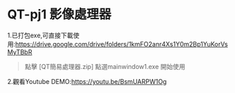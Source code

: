 # QT-pj1 影像處理器

1.已打包exe,可直接下載使用:https://drive.google.com/drive/folders/1kmFO2anr4Xs1Y0m2Bp1YuKorVsMyTBbR
>點擊 [QT簡易處理器.zip]
>點選mainwindow1.exe 開始使用

2.觀看Youtube DEMO:https://youtu.be/BsmUARPW1Og

